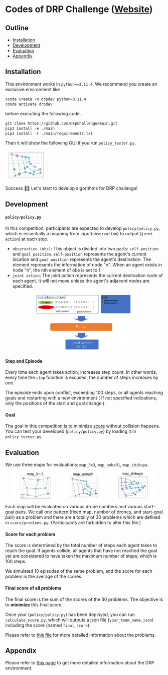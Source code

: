 
# Codes of DRP Challenge ([Website](https://drp-challenge.com/#/overview))

## Outline

* [Installation](#installation)
* [Development](#development)
* [Evaluation](#evaluation)
* [Appendix](#appendix)

## Installation
This environment works in  `python==3.11.4`.
We recommend you create an exclusive environment like
```
conda create -n drpdev python=3.11.4
conda activate drpdev    
```
before executing the following code.
```
git clone https://github.com/DrpChallenge/main.git
pip3 install -e ./main
pip3 install -r ./main/requirements.txt
```
Then it will show the following GUI if you run `policy_tester.py`.

<img src = assets\img\drpexample.png width="25%">

Success :tada::tada: Let's start to develop algorithms for DRP challenge!

<a id="development"></a>

## Development  

#### ``policy/policy.py``
In this competition, participants are expected to develop ``policy/policy.py``, which is essentially a mapping from input(``observation``) to output (``joint action``) at each step. 

- `observation (obs)`: This object is divided into two parts: `self-position` and `goal position`.  `self-position` represents the agent's current location and `goal position` represents the agent's destination. The element represents the information of node "n". When an agent exists in node "n", the nth element of obs is set to 1. 
- `joint action`: The joint action represents the current destination node of each agent. It will not move unless the agent's adjacent nodes are specified. 

<p align="center">
 <img src="assets/img/policy.png" width="65%" >
</p>

#### Step and Episode

Every time each agent takes action, increases step count.
In other words, every time the ``step`` function is excused, the number of steps increases by one.

The episode ends upon conflict, exceeding 100 steps, or all agents reaching goals and restarting with a new environment ( If not specified indications, only the positions of the start and goal change.).


#### Goal
The goal in this competition is to minimize [score](#score) without collision happens.
You can test your developed (``policy/policy.py``) by loading it in ``policy_tester.py``.

<a id="evaluation"></a>

## Evaluation

We use three maps for evaluations: ``map_3x3``, ``map_aoba01``, ``map_shibuya``.

<p align="center">
  <img src="assets/img/map3_3.png" width="30%" >
  <img src="assets/img/map_aoba01.png" width="30%" >
  <img src="assets/img/map_shibuya.png" width="30%" >
</p>


Each map will be evaluated on various drone numbers and various start-goal pairs.
We call one pattern (fixed map, number of drones, and start-goal pair) as a problem and there are a totally of 30 problems which are defined in ``score/problems.py``. (Participants are forbidden to alter this file.)

<a id="score"></a>

#### Score for each problem

The score is determined by the total number of steps each agent takes to reach the goal. If agents collide, all agents that have not reached the goal yet are considered to have taken the maximum number of steps, which is 100 steps.

We simulated 10 episodes of the same problem, and the score for each problem is the average of the scores.

#### Final score of all problems

The final score is the sum of the scores of the 30 problems. The objective is to **minimize** this final score.

Once your (``policy/policy.py``) has been deployed, you can run ``calculate_score.py``, which will outputs a json file (``your_team_name.json``) including the score (named ``final_score``).


Please refer to [this file](score/problems.py) for more detailed information about the problems. 

<a id ="appendix"></a>

## Appendix

Please refer to [this page](assets/markdown/appendix.md) to get more detailed information about the DRP environment. 